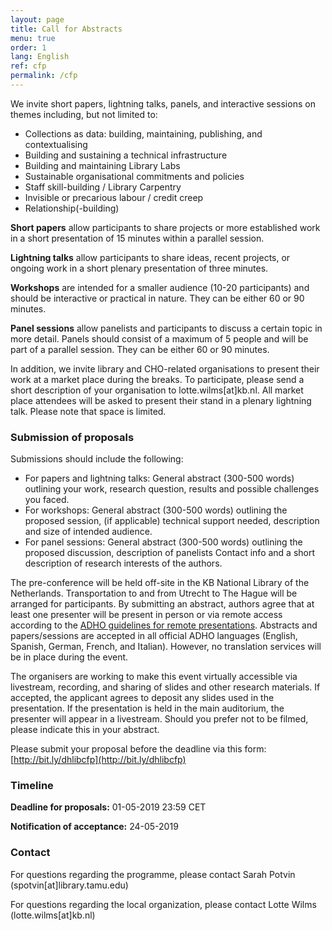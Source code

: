 ```yaml
---
layout: page
title: Call for Abstracts
menu: true
order: 1
lang: English
ref: cfp
permalink: /cfp
---
```

We invite short papers, lightning talks, panels, and interactive sessions on themes including, but not limited to:
* Collections as data:  building, maintaining, publishing, and contextualising
* Building and sustaining a technical infrastructure
* Building and maintaining Library Labs
* Sustainable organisational commitments and policies
* Staff skill-building / Library Carpentry
* Invisible or precarious labour / credit creep
* Relationship(-building)

**Short papers** allow participants to share projects or more established work in a short presentation of 15 minutes within a parallel session.

**Lightning talks** allow participants to share ideas, recent projects, or ongoing work in a short plenary presentation of three minutes.

**Workshops** are intended for a smaller audience (10-20 participants) and should be interactive or practical in nature. They can be either 60 or 90 minutes.

**Panel sessions** allow panelists and participants to discuss a certain topic in more detail. Panels should consist of a maximum of 5 people and will be part of a parallel session. They can be either 60 or 90 minutes.

In addition,  we invite library and CHO-related organisations to present their work at a market place during the breaks. To participate, please send a short description of your organisation to lotte.wilms[at]kb.nl. All market place attendees will be asked to present their stand in a plenary lightning talk. Please note that space is limited.

### Submission of proposals
Submissions should include the following:
* For papers and lightning talks: General abstract (300-500 words) outlining your work, research question, results and possible challenges you faced.
* For workshops: General abstract (300-500 words) outlining the proposed session, (if applicable) technical support needed, description and size of intended audience.
* For panel sessions: General abstract (300-500 words) outlining the proposed discussion, description of panelists
Contact info and a short description of research interests of the authors.

The pre-conference will be held off-site in the KB National Library of the Netherlands. Transportation to and from Utrecht to The Hague will be arranged for participants. By submitting an abstract, authors agree that at least one presenter will be present in person or via remote access according to the [ADHO guidelines for remote presentations](https://dh2019.adho.org/guidelines/guidelines-for-presenters/). Abstracts and papers/sessions are accepted in all official ADHO languages (English, Spanish, German, French, and Italian). However, no translation services will be in place during the event.

The organisers are working to make this event virtually accessible via livestream, recording, and sharing of slides and other research materials. If accepted, the applicant agrees to deposit any slides used in the presentation. If the presentation is held in the main auditorium, the presenter will appear in a livestream. Should you prefer not to be filmed, please indicate this in your abstract.

Please submit your proposal before the deadline via this form: [http://bit.ly/dhlibcfp](http://bit.ly/dhlibcfp)

### Timeline
**Deadline for proposals:** 01-05-2019 23:59 CET

**Notification of acceptance:** 24-05-2019

### Contact
For questions regarding the programme, please contact Sarah Potvin (spotvin[at]library.tamu.edu)

For questions regarding the local organization, please contact Lotte Wilms (lotte.wilms[at]kb.nl)

